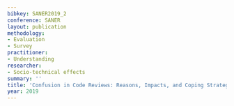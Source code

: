 ```yaml
---
bibkey: SANER2019_2
conference: SANER
layout: publication
methodology:
- Evaluation
- Survey
practitioner:
- Understanding
researcher:
- Socio-technical effects
summary: ''
title: 'Confusion in Code Reviews: Reasons, Impacts, and Coping Strategies'
year: 2019
---
```

